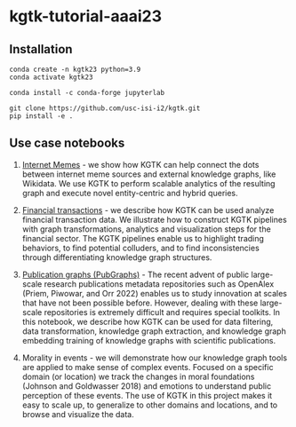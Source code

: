 # kgtk-tutorial-aaai23

## Installation

```
conda create -n kgtk23 python=3.9
conda activate kgtk23

conda install -c conda-forge jupyterlab

git clone https://github.com/usc-isi-i2/kgtk.git
pip install -e .
```

## Use case notebooks

1. [Internet Memes](https://github.com/usc-isi-i2/kgtk-aaai2023/blob/main/04-InternetMemes.ipynb) - we show how KGTK can help connect the dots between internet meme sources and external knowledge graphs, like Wikidata. We use KGTK to perform scalable analytics of the resulting graph and execute novel entity-centric and hybrid queries.

2. [Financial transactions](https://github.com/usc-isi-i2/kgtk-aaai2023/blob/main/02-FinancialTransactions.ipynb) - we describe how KGTK can be used analyze financial transaction data. We illustrate how to construct KGTK pipelines with graph transformations, analytics and visualization steps for the financial sector. The KGTK pipelines enable us to highlight trading behaviors, to find potential colluders, and to find inconsistencies through differentiating knowledge graph structures.

3. [Publication graphs (PubGraphs)](https://github.com/usc-isi-i2/kgtk-aaai2023/blob/main/01-PubGraph.ipynb) - The recent advent of public large-scale research publications metadata repositories such as OpenAlex (Priem, Piwowar, and Orr 2022) enables us to study innovation at scales that have not been possible before. However, dealing with these large-scale repositories is extremely difficult and requires special toolkits. In this notebook, we describe how KGTK can be used for data filtering, data transformation, knowledge graph extraction, and knowledge graph embedding training of knowledge graphs with scientific publications.

4. Morality in events - we will demonstrate how our knowledge graph tools are applied to make sense of complex events. Focused on a specific domain (or location) we track the changes in moral foundations (Johnson and Goldwasser 2018) and emotions to understand public perception of these events. The use of KGTK in this project makes it easy to scale up, to generalize to other domains and locations, and to browse and visualize the data.

